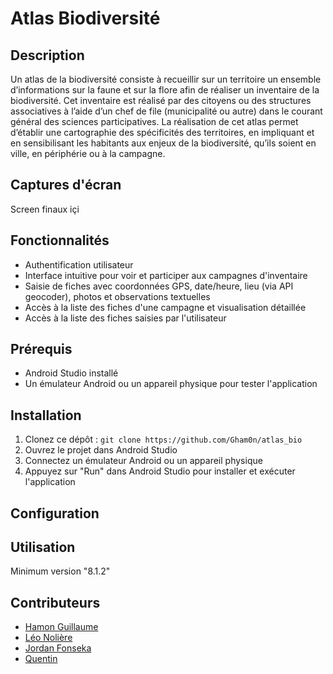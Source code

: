 # Atlas Biodiversité
## Description
Un atlas de la biodiversité consiste à recueillir sur un territoire un ensemble d’informations sur la faune
et sur la flore afin de réaliser un inventaire de la biodiversité. Cet inventaire est réalisé par des citoyens
ou des structures associatives à l’aide d’un chef de file (municipalité ou autre) dans le courant général
des sciences participatives. La réalisation de cet atlas permet d’établir une cartographie des spécificités
des territoires, en impliquant et en sensibilisant les habitants aux enjeux de la biodiversité, qu’ils soient
en ville, en périphérie ou à la campagne.

## Captures d'écran
Screen finaux içi

## Fonctionnalités
- Authentification utilisateur
- Interface intuitive pour voir et participer aux campagnes d'inventaire
- Saisie de fiches avec coordonnées GPS, date/heure, lieu (via API geocoder), photos et observations textuelles
- Accès à la liste des fiches d'une campagne et visualisation détaillée
- Accès à la liste des fiches saisies par l'utilisateur

## Prérequis
- Android Studio installé
- Un émulateur Android ou un appareil physique pour tester l'application

## Installation
1. Clonez ce dépôt : `git clone https://github.com/Gham0n/atlas_bio`
2. Ouvrez le projet dans Android Studio
3. Connectez un émulateur Android ou un appareil physique
4. Appuyez sur "Run" dans Android Studio pour installer et exécuter l'application

## Configuration


## Utilisation
Minimum version "8.1.2"

## Contributeurs
- [Hamon Guillaume](https://github.com/Gham0n/tpjpa2023)
- [Léo Nolière](https://github.com/LeoNoliere)
- [Jordan Fonseka]()
- [Quentin ]()
